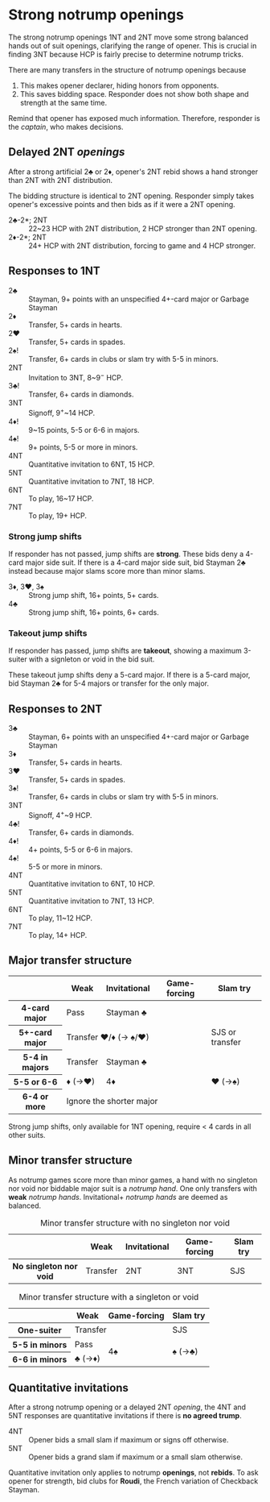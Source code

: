 Strong notrump openings
=======================
The strong notrump openings 1NT and 2NT move some strong balanced hands out of
suit openings, clarifying the range of opener.  This is crucial in finding 3NT
because HCP is fairly precise to determine notrump tricks.

There are many transfers in the structure of notrump openings because

1. This makes opener declarer, hiding honors from opponents.
2. This saves bidding space.  Responder does not show both shape and strength
   at the same time.

Remind that opener has exposed much information.  Therefore, responder is the
*captain*, who makes decisions.

Delayed 2NT *openings*
----------------------
After a strong artificial 2♣ or 2♦, opener's 2NT rebid shows a hand stronger
than 2NT with 2NT distribution.

The bidding structure is identical to 2NT opening.  Responder simply takes
opener's excessive points and then bids as if it were a 2NT opening.

<dl>
  <dt>2♣-2*; 2NT</dt>
  <dd>22~23 HCP with 2NT distribution, 2 HCP stronger than 2NT opening.</dd>

  <dt>2♦-2*; 2NT</dt>
  <dd>24+ HCP with 2NT distribution, forcing to game and 4 HCP stronger.</dd>
</dl>

Responses to 1NT
----------------
<dl>
  <dt>2♣</dt>
  <dd>Stayman, 9+ points with an unspecified 4+-card major or Garbage Stayman</dd>

  <dt>2♦</dt>
  <dd>Transfer, 5+ cards in hearts.</dd>

  <dt>2♥</dt>
  <dd>Transfer, 5+ cards in spades.</dd>

  <dt>2♠!</dt>
  <dd>Transfer, 6+ cards in clubs or slam try with 5-5 in minors.</dd>

  <dt>2NT</dt>
  <dd>Invitation to 3NT, 8~9<sup>&minus;</sup> HCP.</dd>

  <dt>3♣!</dt>
  <dd>Transfer, 6+ cards in diamonds.</dd>

  <dt>3NT</dt>
  <dd>Signoff, 9<sup>+</sup>~14 HCP.</dd>

  <dt>4♦!</dt>
  <dd>9~15 points, 5-5 or 6-6 in majors.</dd>

  <dt>4♠!</dt>
  <dd>9+ points, 5-5 or more in minors.</dd>

  <dt>4NT</dt>
  <dd>Quantitative invitation to 6NT, 15 HCP.</dd>

  <dt>5NT</dt>
  <dd>Quantitative invitation to 7NT, 18 HCP.</dd>

  <dt>6NT</dt>
  <dd>To play, 16~17 HCP.</dd>

  <dt>7NT</dt>
  <dd>To play, 19+ HCP.</dd>
</dl>

### Strong jump shifts ###
If responder has not passed, jump shifts are **strong**.  These bids deny a
4-card major side suit.  If there is a 4-card major side suit, bid Stayman 2♣
instead because major slams score more than minor slams.

<dl>
  <dt>3♦, 3♥, 3♠</dt>
  <dd>Strong jump shift, 16+ points, 5+ cards.</dd>

  <dt>4♣</dt>
  <dd>Strong jump shift, 16+ points, 6+ cards.</dd>
</dl>

### Takeout jump shifts ###
If responder has passed, jump shifts are **takeout**, showing a maximum
3-suiter with a signleton or void in the bid suit.

These takeout jump shifts deny a 5-card major.  If there is a 5-card major,
bid Stayman 2♣ for 5-4 majors or transfer for the only major.

Responses to 2NT
----------------
<dl>
  <dt>3♣</dt>
  <dd>Stayman, 6+ points with an unspecified 4+-card major or Garbage Stayman</dd>

  <dt>3♦</dt>
  <dd>Transfer, 5+ cards in hearts.</dd>

  <dt>3♥</dt>
  <dd>Transfer, 5+ cards in spades.</dd>

  <dt>3♠!</dt>
  <dd>Transfer, 6+ cards in clubs or slam try with 5-5 in minors.</dd>

  <dt>3NT</dt>
  <dd>Signoff, 4<sup>+</sup>~9 HCP.</dd>

  <dt>4♣!</dt>
  <dd>Transfer, 6+ cards in diamonds.</dd>

  <dt>4♦!</dt>
  <dd>4+ points, 5-5 or 6-6 in majors.</dd>

  <dt>4♠!</dt>
  <dd>5-5 or more in minors.</dd>

  <dt>4NT</dt>
  <dd>Quantitative invitation to 6NT, 10 HCP.</dd>

  <dt>5NT</dt>
  <dd>Quantitative invitation to 7NT, 13 HCP.</dd>

  <dt>6NT</dt>
  <dd>To play, 11~12 HCP.</dd>

  <dt>7NT</dt>
  <dd>To play, 14+ HCP.</dd>
</dl>

Major transfer structure
------------------------
<table class="center">
<thead>
<tr><th></th><th>Weak</th><th>Invitational</th><th>Game-forcing</th><th>Slam try</th></tr>
</thead>
<tbody>
<tr><th>4-card major</th><td>Pass</td><td colspan="3">Stayman ♣</td></tr>
<tr><th>5+-card major</th><td colspan="3">Transfer ♥/♦ (→ ♠/♥)</td><td>SJS or transfer</td></tr>
<tr><th>5-4 in majors</th><td>Transfer</td><td colspan="3">Stayman ♣</td></tr>
<tr><th>5-5 or 6-6</th><td>♦ (→♥)</td><td colspan="2">4♦</td><td>♥ (→♠)</td></tr>
<tr><th>6-4 or more</th><td colspan="4">Ignore the shorter major</td></tr>
</tbody>
</table>

Strong jump shifts, only available for 1NT opening, require < 4 cards in all other suits.

Minor transfer structure
------------------------
As notrump games score more than minor games, a hand with no singleton nor void
nor biddable major suit is a *notrump hand*.  One only transfers with **weak**
*notrump hands*.  Invitational+ *notrump hands* are deemed as balanced.

<table class="center">
<caption>Minor transfer structure with no singleton nor void</caption>
<thead>
<tr><th></th><th>Weak</th><th>Invitational</th><th>Game-forcing</th><th>Slam try</th></tr>
</thead>
<tbody>
<tr><th>No singleton nor void</th><td>Transfer</td><td>2NT</td><td>3NT</td><td>SJS</td></tr>
</tbody>
</table>

<table class="center">
<caption>Minor transfer structure with a singleton or void</caption>
<thead>
<tr><th></th><th>Weak</th><th>Game-forcing</th><th>Slam try</th></tr>
</thead>
<tbody>
<tr><th>One-suiter</th><td colspan="2">Transfer</td><td>SJS</td></tr>
<tr><th>5-5 in minors</th><td>Pass</td><td rowspan="2">4♠</td><td rowspan="2">♠ (→♣)</td></tr>
<tr><th>6-6 in minors</th><td>♣ (→♦)</td></tr>
</tbody>
</table>

Quantitative invitations
------------------------
After a strong notrump opening or a delayed 2NT *opening*, the 4NT and 5NT
responses are quantitative invitations if there is **no agreed trump**.

<dl>
  <dt>4NT</dt>
  <dd>Opener bids a small slam if maximum or signs off otherwise.</dd>

  <dt>5NT</dt>
  <dd>Opener bids a grand slam if maximum or a small slam otherwise.</dd>
</dl>

Quantitative invitation only applies to notrump **openings**, not **rebids**.
To ask opener for strength, bid clubs for **Roudi**, the French variation of
Checkback Stayman.

